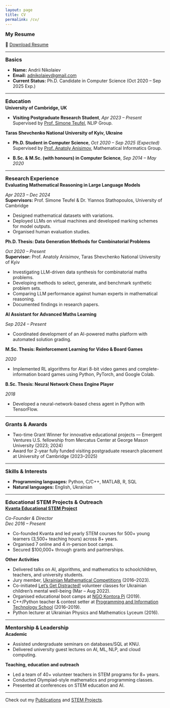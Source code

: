 ```yaml
---
layout: page
title: CV
permalink: /cv/
---
```


<link rel="stylesheet" href="{{ '/assets/css/custom.css' | relative_url }}">

<style>
    h3, h4 {
    margin-top: 0.1em !important;
    margin-bottom: 0.1em !important;
    }

    p {
        margin-bottom: 0.1em !important;
    }
</style>

### My Resume

🔗 [Download Resume](https://drive.google.com/file/d/18pMB6NeitQo6tkjREOafO4ElGAn1hCGv/view?usp=drive_link)

---

### Basics
- **Name:** Andrii Nikolaiev
- **Email:** [adnikolaiev@gmail.com](mailto:adnikolaiev@gmail.com)
- **Current Status:** Ph.D. Candidate in Computer Science (Oct 2020 – Sep 2025 Exp.)

---

### Education

#### University of Cambridge, UK
- **Visiting Postgraduate Research Student**, _Apr 2023 – Present_  
  Supervised by [Prof. Simone Teufel](https://www.cl.cam.ac.uk/~sht25/), NLIP Group.  

#### Taras Shevchenko National University of Kyiv, Ukraine
- **Ph.D. Student in Computer Science**, _Oct 2020 – Sep 2025 (Expected)_  
  Supervised by [Prof. Anatoly Anisimov](https://dblp.org/pid/72/5294.html), Mathematical Informatics Group.  

- **B.Sc. & M.Sc. (with honours) in Computer Science**, _Sep 2014 – May 2020_

---

### Research Experience

#### Evaluating Mathematical Reasoning in Large Language Models
_Apr 2023 – Dec 2024_  
**Supervisors:** Prof. Simone Teufel & Dr. Yiannos Stathopoulos, University of Cambridge
- Designed mathematical datasets with variations.
- Deployed LLMs on virtual machines and developed marking schemes for model outputs.
- Organised human evaluation studies.

#### Ph.D. Thesis: Data Generation Methods for Combinatorial Problems
_Oct 2020 – Present_  
**Supervisor:** Prof. Anatoly Anisimov, Taras Shevchenko National University of Kyiv
- Investigating LLM-driven data synthesis for combinatorial maths problems.
- Developing methods to select, generate, and benchmark synthetic problem sets.
- Comparing LLM performance against human experts in mathematical reasoning.
- Documented findings in research papers.

#### AI Assistant for Advanced Maths Learning
_Sep 2024 – Present_
- Coordinated development of an AI-powered maths platform with automated solution grading.

#### M.Sc. Thesis: Reinforcement Learning for Video & Board Games
_2020_
- Implemented RL algorithms for Atari 8-bit video games and complete-information board games using Python, PyTorch, and Google Colab.

#### B.Sc. Thesis: Neural Network Chess Engine Player
_2018_
- Developed a neural-network-based chess agent in Python with TensorFlow.

---

### Grants & Awards

- Two-time Grant Winner for innovative educational projects — Emergent Ventures U.S. fellowship from Mercatus Center at George Mason University (2023; 2024)
- Award for 2-year fully funded visiting postgraduate research placement at University of Cambridge (2023–2025)

---

### Skills & Interests

- **Programming languages:** Python, C/C++, MATLAB, R, SQL
- **Natural languages:** English, Ukrainian

---

### Educational STEM Projects & Outreach

#### [Kvanta Educational STEM Project](https://kvanta.xyz)
_Co-Founder & Director_  
_Dec 2016 – Present_
- Co-founded Kvanta and led yearly STEM courses for 500+ young learners (3,500+ teaching hours) across 8+ years.
- Organised 7 online and 4 in-person boot camps.
- Secured \$100,000+ through grants and partnerships.

#### Other Activities
- Delivered talks on AI, algorithms, and mathematics to schoolchildren, teachers, and university students.
- Jury member, [Ukrainian Mathematical Competitions](https://matholymp.com.ua/) (2016–2023).
- Co-initiated [Let’s Get Distracted!](https://lets-get-distracted.kvanta.xyz/) volunteer classes for Ukrainian children’s mental well-being (Mar – Aug 2022).
- Organised educational boot camps at [NGO Kontora Pi](https://kontorapi.com.ua/en/) (2019).
- C++/Python teacher & contest setter at [Programming and Information Technology School](https://pit.org.ua/) (2016–2019).
- Python lecturer at Ukrainian Physics and Mathematics Lyceum (2016).

---

### Mentorship & Leadership

#### Academic
- Assisted undergraduate seminars on databases/SQL at KNU.
- Delivered university guest lectures on AI, ML, NLP, and cloud computing.

#### Teaching, education and outreach
- Led a team of 40+ volunteer teachers in STEM programs for 8+ years.
- Conducted Olympiad-style mathematics and programming classes.
- Presented at conferences on STEM education and AI.

---

Check out my [Publications](/publications) and [STEM Projects](/stem-projects).